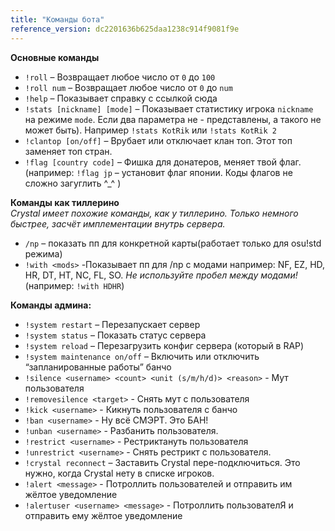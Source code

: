 ```yaml
---
title: "Команды бота"
reference_version: dc2201636b625daa1238c914f9081f9e
---
```

**Основные команды**

- `!roll` – Возвращает любое число от `0` до `100`
- `!roll num` – Возвращает любое число от `0` до `num`
- `!help` – Показывает справку с ссылкой сюда
- `!stats [nickname] [mode]` – Показывает статистику игрока `nickname` на режиме `mode`. Если два параметра не - представлены, а такого не может быть). Например `!stats KotRik` или `!stats KotRik 2`
- `!clantop [on/off]` – Врубает или отключает клан топ. Этот топ заменяет топ стран.
- `!flag [country code]` – Фишка для донатеров, меняет твой флаг. (например: `!flag jp` – установит флаг японии. Коды флагов не сложно загуглить ^_^ )

**Команды как тиллерино**</br>
*Crystal имеет похожие команды, как у тиллерино. Только немного быстрее, засчёт имплементации внутрь сервера.*

- `/np` – показать пп для конкретной карты(работает только для osu!std режима)
- `!with <mods>` -Показывает пп для /np с модами например: NF, EZ, HD, HR, DT, HT, NC, FL, SO. *Не используйте пробел между модами!* (например: `!with HDHR`)

**Команды админа:**

- `!system restart` – Перезапускает сервер
- `!system status` – Показать статус сервера
- `!system reload` – Перезагрузить конфиг сервера (который в RAP)
- `!system maintenance on/off` – Включить или отключить “запланированные работы” банчо
- `!silence <username> <count> <unit (s/m/h/d)> <reason>` - Мут пользователя
- `!removesilence <target>` - Снять мут с пользователя
- `!kick <username>` - Кикнуть пользователя с банчо
- `!ban <username>` - Ну всё СМЭРТ. Это БАН!
- `!unban <username>` -  Разбанить пользователя.
- `!restrict <username>` - Рестриктануть пользователя
- `!unrestrict <username>` - Снять рестрикт с пользователя.
- `!crystal reconnect` – Заставить Crystal пере-подключиться. Это нужно, когда Crystal нету в списке игроков.
- `!alert <message>` - Потроллить пользователей и отправить им жёлтое уведомление
- `!alertuser <username> <message>` - Потроллить пользователЯ и отправить ему жёлтое уведомление
